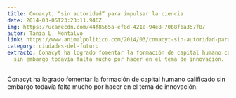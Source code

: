```yaml
---
title: Conacyt, “sin autoridad” para impulsar la ciencia
date: 2014-03-05T23:23:11.946Z
img: https://ucarecdn.com/44f8565a-ef8d-421e-94e8-70b8fba357f8/
autor: Tania L. Montalvo
link: https://www.animalpolitico.com/2014/03/conacyt-sin-autoridad-para-impulsar-la-ciencia-tecnologia-e-innovacion/
category: ciudades-del-futuro
extracto: Conacyt ha logrado fomentar la formación de capital humano calificado
  sin embargo todavía falta mucho por hacer en el tema de innovación.
---
```

Conacyt ha logrado fomentar la formación de capital humano calificado sin embargo todavía falta mucho por hacer en el tema de innovación.